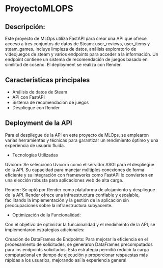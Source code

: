 # ProyectoMLOPS

## Descripción:

Este proyecto de MLOps utiliza FastAPI para crear una API que ofrece acceso a tres conjuntos de datos de Steam: user_reviews, user_items y steam_games. Incluye limpieza de datos, 
análisis exploratorio de videojuegos de steam y varios endpoints para acceder a la información. Un endpoint contiene un sistema de recomendación de juegos basado en similitud de coseno. 
El deployment se realiza con Render.

## Características principales

- Análisis de datos de Steam
- API con FastAPI
- Sistema de recomendación de juegos
- Despliegue con Render

## Deployment de la API

Para el despliegue de la API en este proyecto de MLOps, se emplearon varias herramientas y técnicas para garantizar un rendimiento óptimo y una experiencia de usuario fluida.

* Tecnologías Utilizadas

Uvicorn: Se seleccionó Uvicorn como el servidor ASGI para el despliegue de la API. Su capacidad para manejar múltiples conexiones de forma eficiente y su integración con frameworks como FastAPI lo convierten en una elección robusta para aplicaciones web de alta carga.

Render: Se optó por Render como plataforma de alojamiento y despliegue de la API. Render ofrece una infraestructura confiable y escalable, facilitando la implementación y la gestión de la aplicación sin preocupaciones sobre la infraestructura subyacente.

* Optimización de la Funcionalidad:
  
Con el objetivo de optimizar la funcionalidad y el rendimiento de la API, se implementaron estrategias adicionales:

Creación de DataFrames de Endpoints: Para mejorar la eficiencia en el procesamiento de solicitudes, se generaron DataFrames precomputados para los endpoints solicitados. Esta estrategia permitió reducir la carga computacional en tiempo de ejecución y proporcionar respuestas más rápidas a los usuarios, mejorando así la experiencia general.

